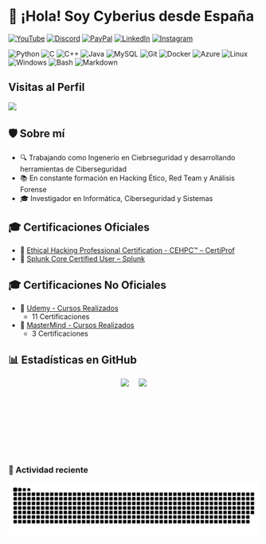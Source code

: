 # 👋 ¡Hola! Soy Cyberius desde España

[![YouTube](https://img.shields.io/badge/YouTube-%23FF0000?style=for-the-badge&logo=youtube&logoColor=white)](https://www.youtube.com/@CyberiusCompany)
[![Discord](https://img.shields.io/badge/Servidor%20de%20Discord-5865F2?style=for-the-badge&logo=discord&logoColor=white)](https://disboard.org/server/1299310806617292922)
[![PayPal](https://img.shields.io/badge/Donar-PayPal-00457C?style=for-the-badge&logo=paypal&logoColor=white)](https://www.paypal.com/donate/?hosted_button_id=UNCDDANV9C7GN)
[![LinkedIn](https://img.shields.io/badge/LinkedIn-0A66C2?style=for-the-badge&logo=linkedin&logoColor=white)](https://www.linkedin.com/in/marlon-cabrera/)
[![Instagram](https://img.shields.io/badge/Instagram-E4405F?style=for-the-badge&logo=instagram&logoColor=white)](https://www.instagram.com/marlonmagicc/)

![Python](https://img.shields.io/badge/Python-3776AB?style=flat-square&logo=python&logoColor=white)
![C](https://img.shields.io/badge/C-00599C?style=flat-square&logo=c&logoColor=white)
![C++](https://img.shields.io/badge/C++-00599C?style=flat-square&logo=c%2B%2B&logoColor=white)
![Java](https://img.shields.io/badge/Java-ED8B00?style=flat-square&logo=java&logoColor=white)
![MySQL](https://img.shields.io/badge/MySQL-005C84?style=flat-square&logo=mysql&logoColor=white)
![Git](https://img.shields.io/badge/Git-F05032?style=flat-square&logo=git&logoColor=white)
![Docker](https://img.shields.io/badge/Docker-0db7ed?style=flat-square&logo=docker&logoColor=white)
![Azure](https://img.shields.io/badge/Azure-0078D4?style=flat-square&logo=microsoftazure&logoColor=white)
![Linux](https://img.shields.io/badge/Linux-FCC624?style=flat-square&logo=linux&logoColor=black)
![Windows](https://img.shields.io/badge/Windows-0078D6?style=flat-square&logo=windows&logoColor=white)
![Bash](https://img.shields.io/badge/Bash-4EAA25?style=flat-square&logo=gnubash&logoColor=white)
![Markdown](https://img.shields.io/badge/Markdown-000000?style=flat-square&logo=markdown&logoColor=white)

## Visitas al Perfil
<div align="left">
  <img src="https://profile-counter.glitch.me/cyberiuscompany/count.svg?" />
</div>

## 🛡️ Sobre mí
- 🔍 Trabajando como Ingenerio en Ciebrseguridad y desarrollando herramientas de Ciberseguridad
- 📚 En constante formación en Hacking Ético, Red Team y Análisis Forense 
- 🎓 Investigador en Informática, Ciberseguridad y Sistemas  
 
## 🎓 Certificaciones Oficiales

- 🔐 [Ethical Hacking Professional Certification - CEHPC™ – CertiProf](https://www.credly.com/badges/59169a48-0ab6-4969-9e03-2cff4e9ff618/public_url)  
- 🔐 [Splunk Core Certified User – Splunk](https://www.credly.com/badges/f85ad915-8974-468b-8989-a3d6c9f034a3/public_url)

## 🎓 Certificaciones No Oficiales

- 🧠 [Udemy - Cursos Realizados](https://drive.google.com/drive/folders/1NVHxJk-HZHwo0CZSSqF-fqKAt5PVaCja?usp=sharing)
  - 11 Certificaciones
- 🧠 [MasterMind - Cursos Realizados](https://drive.google.com/drive/folders/1VFhssuT_Tjf3bpPB_D49H4tqAlMhU-Uc?usp=sharing)
  - 3 Certificaciones

## 📊 Estadísticas en GitHub
<div style="display: flex; align-items: center; justify-content: center;">
  <img src="https://github-readme-stats.vercel.app/api?username=cyberiuscompany&theme=dark&hide_border=false&include_all_commits=true&count_private=true" height="150" style="margin-right: 20px;" />
  <img src="https://github-readme-stats.vercel.app/api/top-langs/?username=cyberiuscompany&theme=dark&hide_border=false&layout=compact" height="150" />
</div>

### 🐍 Actividad reciente

<picture>
  <source media="(prefers-color-scheme: dark)" srcset="https://raw.githubusercontent.com/cyberiuscompany/cyberiuscompany/output/github-snake-dark.svg" />
  <source media="(prefers-color-scheme: light)" srcset="https://raw.githubusercontent.com/cyberiuscompany/cyberiuscompany/output/github-snake.svg" />
  <img alt="github-snake" src="https://raw.githubusercontent.com/cyberiuscompany/cyberiuscompany/output/github-snake.svg" />
</picture>

